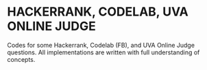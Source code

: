 # HACKERRANK, CODELAB, UVA ONLINE JUDGE
Codes for some Hackerrank, Codelab (FB), and UVA Online Judge questions. 
All implementations are written with full understanding of concepts.

